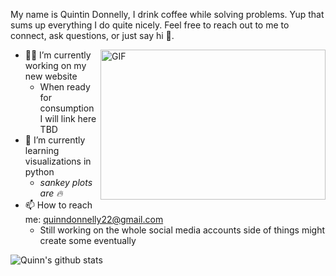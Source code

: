 My name is Quintin Donnelly, I drink coffee while solving problems. Yup that sums up everything I do quite nicely. Feel free to reach out to me to connect, ask questions, or just say hi :wave:.

<img align="right" width="360" height="240" alt="GIF" src="https://media3.giphy.com/media/8L18lNwzrGDExWOtNV/giphy.gif?cid=ecf05e478y1khbsa2rj1r1j5tiyofs3tihwf7813gt52gs2s&rid=giphy.gif" />

- 👨‍💻 I’m currently working on my new website
  - When ready for consumption I will link here TBD
- 🌱 I’m currently learning visualizations in python
  - _sankey plots are 🔥_
- 📫 How to reach me: [quinndonnelly22@gmail.com](mailto:quinndonnelly22@gmail.com)
  - Still working on the whole social media accounts side of things might create some eventually

![Quinn's github stats](https://github-readme-stats.vercel.app/api?username=Quinn-Donnelly&show_icons=true&hide_border=true)
